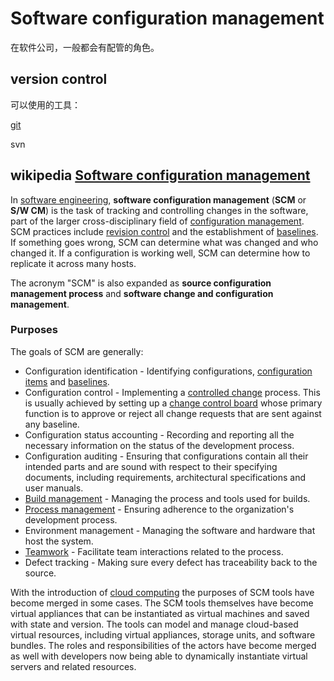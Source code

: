# Software configuration management

在软件公司，一般都会有配管的角色。

## version control 

可以使用的工具：

[git](https://git-scm.com/)

svn



## wikipedia [Software configuration management](https://en.wikipedia.org/wiki/Software_configuration_management)

In [software engineering](https://en.wikipedia.org/wiki/Software_engineering), **software configuration management** (**SCM** or **S/W CM**) is the task of tracking and controlling changes in the software, part of the larger cross-disciplinary field of [configuration management](https://en.wikipedia.org/wiki/Configuration_management). SCM practices include [revision control](https://en.wikipedia.org/wiki/Revision_control) and the establishment of [baselines](https://en.wikipedia.org/wiki/Baseline_(configuration_management)). If something goes wrong, SCM can determine what was changed and who changed it. If a configuration is working well, SCM can determine how to replicate it across many hosts.

The acronym "SCM" is also expanded as **source configuration management process** and **software change and configuration management**. 

### Purposes

The goals of SCM are generally:

- Configuration identification - Identifying configurations, [configuration items](https://en.wikipedia.org/wiki/Configuration_item) and [baselines](https://en.wikipedia.org/wiki/Baseline_(configuration_management)).
- Configuration control - Implementing a [controlled change](https://en.wikipedia.org/wiki/Change_control) process. This is usually achieved by setting up a [change control board](https://en.wikipedia.org/wiki/Change_control_board) whose primary function is to approve or reject all change requests that are sent against any baseline.
- Configuration status accounting - Recording and reporting all the necessary information on the status of the development process.
- Configuration auditing - Ensuring that configurations contain all their intended parts and are sound with respect to their specifying documents, including requirements, architectural specifications and user manuals.
- [Build management](https://en.wikipedia.org/wiki/Build_management) - Managing the process and tools used for builds.
- [Process management](https://en.wikipedia.org/wiki/Process_management) - Ensuring adherence to the organization's development process.
- Environment management - Managing the software and hardware that host the system.
- [Teamwork](https://en.wikipedia.org/wiki/Teamwork) - Facilitate team interactions related to the process.
- Defect tracking - Making sure every defect has traceability back to the source.

With the introduction of [cloud computing](https://en.wikipedia.org/wiki/Cloud_computing) the purposes of SCM tools have become merged in some cases. The SCM tools themselves have become virtual appliances that can be instantiated as virtual machines and saved with state and version. The tools can model and manage cloud-based virtual resources, including virtual appliances, storage units, and software bundles. The roles and responsibilities of the actors have become merged as well with developers now being able to dynamically instantiate virtual servers and related resources.